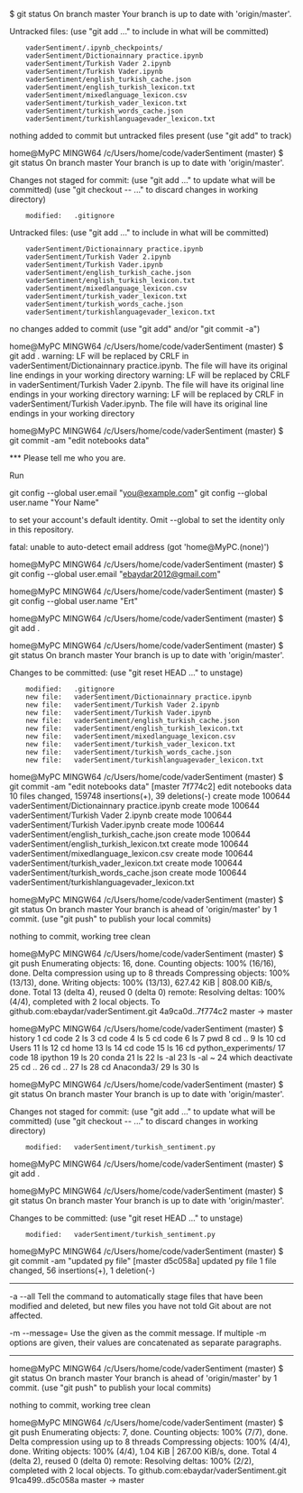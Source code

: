 $ git status
On branch master
Your branch is up to date with 'origin/master'.

Untracked files:
  (use "git add <file>..." to include in what will be committed)

        vaderSentiment/.ipynb_checkpoints/
        vaderSentiment/Dictionainnary practice.ipynb
        vaderSentiment/Turkish Vader 2.ipynb
        vaderSentiment/Turkish Vader.ipynb
        vaderSentiment/english_turkish_cache.json
        vaderSentiment/english_turkish_lexicon.txt
        vaderSentiment/mixedlanguage_lexicon.csv
        vaderSentiment/turkish_vader_lexicon.txt
        vaderSentiment/turkish_words_cache.json
        vaderSentiment/turkishlanguagevader_lexicon.txt

nothing added to commit but untracked files present (use "git add" to track)

home@MyPC MINGW64 /c/Users/home/code/vaderSentiment (master)
$ git status
On branch master
Your branch is up to date with 'origin/master'.

Changes not staged for commit:
  (use "git add <file>..." to update what will be committed)
  (use "git checkout -- <file>..." to discard changes in working directory)

        modified:   .gitignore

Untracked files:
  (use "git add <file>..." to include in what will be committed)

        vaderSentiment/Dictionainnary practice.ipynb
        vaderSentiment/Turkish Vader 2.ipynb
        vaderSentiment/Turkish Vader.ipynb
        vaderSentiment/english_turkish_cache.json
        vaderSentiment/english_turkish_lexicon.txt
        vaderSentiment/mixedlanguage_lexicon.csv
        vaderSentiment/turkish_vader_lexicon.txt
        vaderSentiment/turkish_words_cache.json
        vaderSentiment/turkishlanguagevader_lexicon.txt

no changes added to commit (use "git add" and/or "git commit -a")

home@MyPC MINGW64 /c/Users/home/code/vaderSentiment (master)
$ git add .
warning: LF will be replaced by CRLF in vaderSentiment/Dictionainnary practice.ipynb.
The file will have its original line endings in your working directory
warning: LF will be replaced by CRLF in vaderSentiment/Turkish Vader 2.ipynb.
The file will have its original line endings in your working directory
warning: LF will be replaced by CRLF in vaderSentiment/Turkish Vader.ipynb.
The file will have its original line endings in your working directory

home@MyPC MINGW64 /c/Users/home/code/vaderSentiment (master)
$ git commit -am "edit notebooks data"

*** Please tell me who you are.

Run

  git config --global user.email "you@example.com"
  git config --global user.name "Your Name"

to set your account's default identity.
Omit --global to set the identity only in this repository.

fatal: unable to auto-detect email address (got 'home@MyPC.(none)')

home@MyPC MINGW64 /c/Users/home/code/vaderSentiment (master)
$ git config --global user.email "ebaydar2012@gmail.com"

home@MyPC MINGW64 /c/Users/home/code/vaderSentiment (master)
$ git config --global user.name "Ert"

home@MyPC MINGW64 /c/Users/home/code/vaderSentiment (master)
$ git add .

home@MyPC MINGW64 /c/Users/home/code/vaderSentiment (master)
$ git status
On branch master
Your branch is up to date with 'origin/master'.

Changes to be committed:
  (use "git reset HEAD <file>..." to unstage)

        modified:   .gitignore
        new file:   vaderSentiment/Dictionainnary practice.ipynb
        new file:   vaderSentiment/Turkish Vader 2.ipynb
        new file:   vaderSentiment/Turkish Vader.ipynb
        new file:   vaderSentiment/english_turkish_cache.json
        new file:   vaderSentiment/english_turkish_lexicon.txt
        new file:   vaderSentiment/mixedlanguage_lexicon.csv
        new file:   vaderSentiment/turkish_vader_lexicon.txt
        new file:   vaderSentiment/turkish_words_cache.json
        new file:   vaderSentiment/turkishlanguagevader_lexicon.txt


home@MyPC MINGW64 /c/Users/home/code/vaderSentiment (master)
$ git commit -am "edit notebooks data"
[master 7f774c2] edit notebooks data
 10 files changed, 159748 insertions(+), 39 deletions(-)
 create mode 100644 vaderSentiment/Dictionainnary practice.ipynb
 create mode 100644 vaderSentiment/Turkish Vader 2.ipynb
 create mode 100644 vaderSentiment/Turkish Vader.ipynb
 create mode 100644 vaderSentiment/english_turkish_cache.json
 create mode 100644 vaderSentiment/english_turkish_lexicon.txt
 create mode 100644 vaderSentiment/mixedlanguage_lexicon.csv
 create mode 100644 vaderSentiment/turkish_vader_lexicon.txt
 create mode 100644 vaderSentiment/turkish_words_cache.json
 create mode 100644 vaderSentiment/turkishlanguagevader_lexicon.txt

home@MyPC MINGW64 /c/Users/home/code/vaderSentiment (master)
$ git status
On branch master
Your branch is ahead of 'origin/master' by 1 commit.
  (use "git push" to publish your local commits)

nothing to commit, working tree clean

home@MyPC MINGW64 /c/Users/home/code/vaderSentiment (master)
$ git push
Enumerating objects: 16, done.
Counting objects: 100% (16/16), done.
Delta compression using up to 8 threads
Compressing objects: 100% (13/13), done.
Writing objects: 100% (13/13), 627.42 KiB | 808.00 KiB/s, done.
Total 13 (delta 4), reused 0 (delta 0)
remote: Resolving deltas: 100% (4/4), completed with 2 local objects.
To github.com:ebaydar/vaderSentiment.git
   4a9ca0d..7f774c2  master -> master

home@MyPC MINGW64 /c/Users/home/code/vaderSentiment (master)
$ history
    1  cd code
    2  ls
    3  cd code
    4  ls
    5  cd code
    6  ls
    7  pwd
    8  cd ..
    9  ls
   10  cd Users
   11  ls
   12  cd home
   13  ls
   14  cd code
   15  ls
   16  cd python_experiments/
   17  code
   18  ipython
   19  ls
   20  conda
   21  ls
   22  ls -al
   23  ls -al ~
   24  which deactivate
   25  cd ..
   26  cd ..
   27  ls
   28  cd Anaconda3/
   29  ls
   30  ls



home@MyPC MINGW64 /c/Users/home/code/vaderSentiment (master)
$ git status
On branch master
Your branch is up to date with 'origin/master'.

Changes not staged for commit:
  (use "git add <file>..." to update what will be committed)
  (use "git checkout -- <file>..." to discard changes in working directory)

        modified:   vaderSentiment/turkish_sentiment.py

home@MyPC MINGW64 /c/Users/home/code/vaderSentiment (master)
$ git add .

home@MyPC MINGW64 /c/Users/home/code/vaderSentiment (master)
$ git status
On branch master
Your branch is up to date with 'origin/master'.

Changes to be committed:
  (use "git reset HEAD <file>..." to unstage)

        modified:   vaderSentiment/turkish_sentiment.py

home@MyPC MINGW64 /c/Users/home/code/vaderSentiment (master)
$ git commit -am "updated py file"
[master d5c058a] updated py file
 1 file changed, 56 insertions(+), 1 deletion(-)
____________________________________
-a
--all
Tell the command to automatically stage files that have been modified and deleted, but new files you have not told Git about are not affected.

-m <msg>
--message=<msg>
Use the given <msg> as the commit message. If multiple -m options are given, their values are concatenated as separate paragraphs.
____________________________________
home@MyPC MINGW64 /c/Users/home/code/vaderSentiment (master)
$ git status
On branch master
Your branch is ahead of 'origin/master' by 1 commit.
  (use "git push" to publish your local commits)

nothing to commit, working tree clean

home@MyPC MINGW64 /c/Users/home/code/vaderSentiment (master)
$ git push
Enumerating objects: 7, done.
Counting objects: 100% (7/7), done.
Delta compression using up to 8 threads
Compressing objects: 100% (4/4), done.
Writing objects: 100% (4/4), 1.04 KiB | 267.00 KiB/s, done.
Total 4 (delta 2), reused 0 (delta 0)
remote: Resolving deltas: 100% (2/2), completed with 2 local objects.
To github.com:ebaydar/vaderSentiment.git
   91ca499..d5c058a  master -> master
